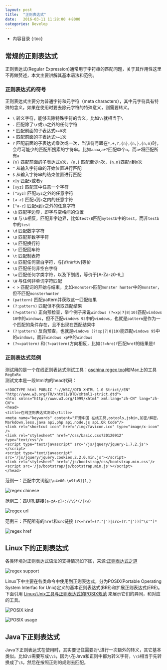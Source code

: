 ```yaml
---
layout: post
title:  "正则表达式"
date:   2016-03-11 11:28:00 ＋8000
categories: Develop
---
```

* 内容目录
{:toc}



## 常规的正则表达式

正则表达式(Regular Expression)通常用于字符串的匹配问题，关于其作用性这里不再做赘述，本文主要讲解其基本语法和范例。

### 正则表达式的符号

正则表达式主要分为普通字符和元字符（meta characters），其中元字符具有特殊的含义，如果在使用时要去除元字符的特殊意义，则需要转义。

+ `\` 转义字符，能够去除特殊字符的含义，比如`\\`就相当于`\`
+ `.` 匹配除了`\r`或`\n`之外的任何字符
+ `*` 匹配前面的子表达式`>=0`次
+ `+` 匹配前面的子表达式`>=1`次
+ `?` 匹配前面的子表达式零次或一次，当该符号跟在`*,+,?,{n},{n,},{n,m}`时，会尽可能少的匹配所搜索的字符串。比如`aaaa`,`a+?`匹配单个`a`，而`a+`将匹配所有`a`
+ `{n}` 匹配前面的子表达式`n`次，`{n,}` 匹配至少`n`次，`{n,m}`匹配`n`到`m`次
+ `^` 从输入字符串的开始位置进行匹配
+ `$` 从输入字符串的结束位置进行匹配
+ `x|y` 匹配`x`或者`y`
+ `[xyz]` 匹配其中任意一个字符
+ `[^xyz]` 匹配`xyz`之外的任意字符
+ `[a-z]` 匹配`a`到`z`之内的任意字符
+ `[^a-z]` 匹配`a`到`z`之外的任意字符
+ `\b` 匹配字边界，即字与空格间的位置
+ `\B` 与`\b`相反，匹配非字边界，比如`test\B`匹配`mytestb`中的`test`，而非`testb`中的`test`
+ `\d` 匹配数字字符
+ `\D` 匹配非数字字符
+ `\n` 匹配换行符
+ `\r` 匹配回车符
+ `\t` 匹配制表符
+ `\s` 匹配任何空白字符，与[\f\n\r\t\v]等价
+ `\S` 匹配任何非空白字符
+ `\w` 匹配任何字类字符，以及下划线，等价于[A-Za-z0-9_]
+ `\W` 与任何非单词字符匹配
+ `< >` 匹配词的开始与结束，比如`<monster>`匹配`monster hunter`中的`monster`，但不匹配`monsterhunter`
+ `(pattern)` 匹配pattern并获取这一匹配结果
+ `(?:pattern)` 匹配但不获取匹配结果
+ `(?=pattern)` 正向预检查，举个例子来说`windows (?=xp|7|8|10)`匹配`windows 10`中的`windows`，但不匹配`windows 95`中的`windows`，也就是`pattern`是作为一个匹配的条件存在，且不出现在匹配结果中
+ `(?!pattern)` 反向预查，也就是`windows (?!xp|7|8|10)`能匹配`windows 95`中的`windows`，而非`windows xp`中的`windows`
+ `(?<=pattern)` 和`(?=pattern)`方向相反，比如`(?=hre)f`匹配`href`的结果是`f`

### 正则表达式范例

测试用的是一个在线正则表达式测试工具：[oschina regex tool](http://tool.oschina.net/regex/)和Mac上的工具`RegExRx`  
测试文本是一段html内的head代码：

	<!DOCTYPE html PUBLIC "-//W3C//DTD XHTML 1.0 Strict//EN" "http://www.w3.org/TR/xhtml1/DTD/xhtml1-strict.dtd">
	<html xmlns="http://www.w3.org/1999/xhtml" xml:lang="zh-CN" lang="zh-CN"> 
	<head> 
	<title>在线正则表达式测试</title> 
	<meta name="keywords" content="开源中国 在线工具,ostools,jsbin,加密/解密，Markdown,less,java api,php api,node.js api,QR Code"/>
	<link rel="shortcut icon" href="/img/favicon.ico" type="image/x-icon" /> 
	<link rel="stylesheet" href="/css/basic.css?20120912" type="text/css"/> 
	<script type="text/javascript" src='/js/jquery/jquery-1.7.2.js'></script>
	<script type="text/javascript" src='/js/jquery/jquery.cookies.2.2.0.min.js'></script>
	<link rel="stylesheet" href='/js/bootstrap/css/bootstrap.min.css'/>
	<script src='/js/bootstrap/js/bootstrap.min.js'></script>
	</head>

范例一：匹配中文词组`[\u4e00-\u9fa5]{1,}`

![regex chinese]({{site.baseurl}}/pics/regex_chinese.png)

范例二：匹URL链接`[a-zA-z]+://\S*(/|\w)`

![regex url]({{site.baseurl}}/pics/regex_url.png)

范例三：匹配所有的`href`和`src`链接 `(?<=href=(?:"|')|src=(?:"|'))[^\s'"]*` 

![regex href]({{site.baseurl}}/pics/regex_href.png)

## Linux下的正则表达式

各类环境对正则表达式语法的支持情况如下图，来源:[正则表达式之道](http://net.pku.edu.cn/~yhf/tutorial/tao_regexps_zh.html)

![regex support]({{site.baseurl}}/pics/regex_support.png)

Linux下中主要在各类命令中使用到正则表达式，分为POSIX(Portable Operating System Interfac for Unix)定义的基本正则表达式(BRE)和扩展正则表达式(ERE)。下面引用 [Linux/Unix工具与正则表达式的POSIX规范](http://www.infoq.com/cn/news/2011/07/regular-expressions-6-POSIX) 来展示它们的异同，和对应的工具。

![POSIX kind]({{site.baseurl}}/pics/POSIX_KIND.png)

![POSIX usage]({{site.baseurl}}/pics/POSIX_USAGE.png)

## Java下正则表达式

Java下正则表达式在使用时，其实要记住需要对`\`进行一次额外的转义，其它基本类似。比如`\S`需要写成`\\S`，因为`\`在Java和正则中都为转义字符，`\\S`相当于先转换成了`\S`，然后在按照正则的规则去匹配。